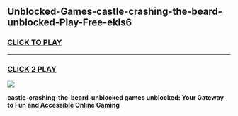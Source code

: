 
## Unblocked-Games-castle-crashing-the-beard-unblocked-Play-Free-ekls6
<h3>
<a href="https://premium76.site?title=castle-crashing-the-beard-unblocked&ref=23A">CLICK TO PLAY</a></h3>
<hr>

<h3>
<a href="https://premium76.site?title=castle-crashing-the-beard-unblocked&ref=23A">CLICK 2 PLAY</a>
  
</h3>

<a href="https://premium76.site?title=castle-crashing-the-beard-unblocked&ref=23A"><img src="https://clearcache.store/games.png"></a>


**castle-crashing-the-beard-unblocked games unblocked: Your Gateway to Fun and Accessible Online Gaming**
